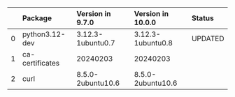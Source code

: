 <!-- markdown-link-check-disable -->

|    | Package         | Version in 9.7.0   | Version in 10.0.0   | Status   |
|---:|:----------------|:-------------------|:--------------------|:---------|
|  0 | python3.12-dev  | 3.12.3-1ubuntu0.7  | 3.12.3-1ubuntu0.8   | UPDATED  |
|  1 | ca-certificates | 20240203           | 20240203            |          |
|  2 | curl            | 8.5.0-2ubuntu10.6  | 8.5.0-2ubuntu10.6   |          |